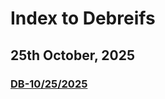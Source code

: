 # Index to Debreifs

## 25th October, 2025

### [DB-10/25/2025](https://github.com/DREAMS-lab/boat_mission/blob/main/RV%20Karin%20Valentine/debriefs/25-10-2025/debrief.md)
